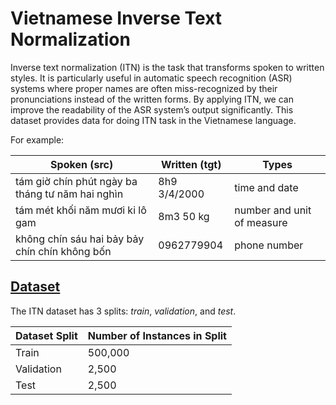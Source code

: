 # Vietnamese Inverse Text Normalization 

Inverse text normalization (ITN) is the task that transforms spoken to written styles. It is particularly useful in automatic speech recognition (ASR) systems where proper names are often miss-recognized by their pronunciations instead of the written forms. By applying ITN, we can improve the readability of the ASR system’s output significantly. This dataset provides data for doing ITN task in the Vietnamese language.

For example:

| Spoken (src)                                           | Written (tgt)      | Types                      |
|--------------------------------------------------|--------------|----------------------------|
| tám giờ chín phút ngày ba tháng tư năm hai nghìn | 8h9 3/4/2000 | time and date              |
| tám mét khối năm mươi ki lô gam                  | 8m3 50 kg    | number and unit of measure |
| không chín sáu hai bảy bảy chín chín không bốn   | 0962779904   | phone number               |

## [Dataset](https://colab.research.google.com/drive/1VlNZfkw_GmAbXiza9LMekMMMRyqTqFl3?usp=sharing)

The ITN dataset has 3 splits: _train_, _validation_, and _test_.

| Dataset Split | Number of Instances in Split |
| ------------- |----------------------------- |
| Train         | 500,000                      |
| Validation    | 2,500                       |
| Test          | 2,500                       |